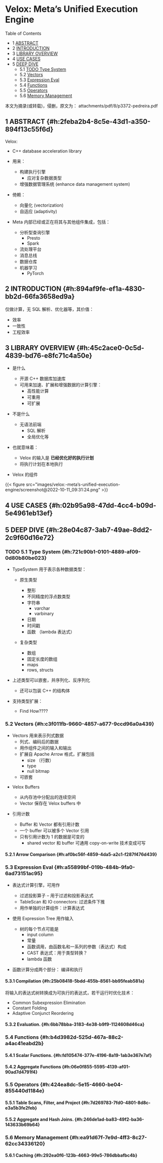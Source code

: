 # Velox: Meta’s Unified Execution Engine


<div class="ox-hugo-toc toc has-section-numbers">

<div class="heading">Table of Contents</div>

- <span class="section-num">1</span> [ABSTRACT](#h:2feba2b4-8c5e-43d1-a350-894f13c55f6d)
- <span class="section-num">2</span> [INTRODUCTION](#h:894af9fe-ef1a-4830-bb2d-66fa3658ed9a)
- <span class="section-num">3</span> [LIBRARY OVERVIEW](#h:45c2ace0-0c5d-4839-bd76-e8fc71c4a50e)
- <span class="section-num">4</span> [USE CASES](#h:02b95a98-47dd-4cc4-b09d-5e4961eb13ef)
- <span class="section-num">5</span> [DEEP DIVE](#h:28e04c87-3ab7-49ae-8dd2-2c9f60d16e72)
    - <span class="section-num">5.1</span> [<span class="org-todo todo TODO">TODO</span> Type System](#h:721c90b1-0101-4889-af09-0d80b80be023)
    - <span class="section-num">5.2</span> [Vectors](#h:c3f011fb-9660-4857-a677-9ccd96a0a439)
    - <span class="section-num">5.3</span> [Expression Eval](#h:a55899bf-019b-484b-9fa0-6ad73151ac95)
    - <span class="section-num">5.4</span> [Functions](#h:b4d3982d-525d-467a-88c2-a4ac41eabd2b)
    - <span class="section-num">5.5</span> [Operators](#h:424ea8dc-5e15-4660-be04-855440d1184e)
    - <span class="section-num">5.6</span> [Memory Management](#h:ea91d67f-7e9d-4ff3-8c27-62cc34336120)

</div>
<!--endtoc-->


本文为摘录(或转载)，侵删，原文为： attachments/pdf/8/p3372-pedreira.pdf



## <span class="section-num">1</span> ABSTRACT {#h:2feba2b4-8c5e-43d1-a350-894f13c55f6d}

Velox:

-   C++ database acceleration library

-   用来：
    -   构建执行引擎
        -   应对复杂数据类型
    -   增强数据管理系统 (enhance data management system)

-   倚赖：
    -   向量化 (vectorization)
    -   自适应 (adaptivity)

-   Meta 内部已经或正在将其与其他组件集成，包括：
    -   分析型查询引擎
        -   Presto
        -   Spark
    -   流处理平台
    -   消息总线
    -   数据仓库
    -   机器学习
        -   PyTorch


## <span class="section-num">2</span> INTRODUCTION {#h:894af9fe-ef1a-4830-bb2d-66fa3658ed9a}

仅做计算，无 SQL 解析、优化器等，其价值：

-   效率
-   一致性
-   工程效率


## <span class="section-num">3</span> LIBRARY OVERVIEW {#h:45c2ace0-0c5d-4839-bd76-e8fc71c4a50e}

-   是什么
    -   开源 C++ 数据库加速库
    -   可用来加速、扩展和增强数据的计算引擎：
        -   高性能计算
        -   可重用
        -   可扩展

-   不是什么
    -   无语法前端
        -   SQL 解析
        -   全局优化等

-   也就意味着：
    -   Velox 的输入是 **已经优化好的执行计划**
    -   将执行计划在本地执行

<!--listend-->

-   Velox 的组件

<a id="figure--fig:screenshot@2022-10-11-09:31:24"></a>

{{< figure src="images/velox:-meta’s-unified-execution-engine/screenshot@2022-10-11_09:31:24.png" >}}


## <span class="section-num">4</span> USE CASES {#h:02b95a98-47dd-4cc4-b09d-5e4961eb13ef}


## <span class="section-num">5</span> DEEP DIVE {#h:28e04c87-3ab7-49ae-8dd2-2c9f60d16e72}


### <span class="org-todo todo TODO">TODO</span> <span class="section-num">5.1</span> Type System {#h:721c90b1-0101-4889-af09-0d80b80be023}

-   TypeSystem 用于表示各种数据类型：
    -   原生类型
        -   整形
        -   不同精度的浮点数类型
        -   字符串
            -   varchar
            -   varbinary
        -   日期
        -   时间戳
        -   函数 （lambda 表达式）

    -   复杂类型
        -   数组
        -   固定长度的数组
        -   maps
        -   rows, structs

-   上述类型可以嵌套，并序列化、反序列化
    -   还可以包装 C++ 的结构体

-   支持类型扩展：
    -   Find How????


### <span class="section-num">5.2</span> Vectors {#h:c3f011fb-9660-4857-a677-9ccd96a0a439}

-   Vectors 用来表示列式数据
    -   列式、编码后的数据
    -   用作组件之间的输入和输出
    -   扩展自 Apache Arrow 格式，扩展包括
        -   size （行数）
        -   type
        -   null bitmap
    -   可嵌套

<!--listend-->

-   Velox Buffers
    -   从内存池中分配出的连续空间
    -   Vector 保存在 Velox buffers 中

-   引用计数
    -   Buffer 和 Vector 都有引用计数
    -   一个 buffer 可以被多个 Vector 引用
    -   只有引用计数为 1 的数据是可变的
        -   shared vector 和 buffer 可通用 copy-on-write 技术变成可写


#### <span class="section-num">5.2.1</span> Arrow Comparison {#h:af0bc56f-4859-4da5-a2c1-f287f476d439}


### <span class="section-num">5.3</span> Expression Eval {#h:a55899bf-019b-484b-9fa0-6ad73151ac95}

-   表达式计算引擎，可用作
    -   过滤投影算子 &#x2013; 用于过滤和投影表达式
    -   TableScan 和 IO connectors: 过滤条件下推
    -   用作单独的计算组件：计算表达式

-   使用 Expression Tree 用作输入
    -   树的每个节点可能是
        -   input column
        -   常量
        -   函数调用，由函数名和一系列的参数（表达式）构成
        -   CAST 表达式：用于类型转换？
        -   lambda 函数

-   函数计算分成两个部分： 编译和执行


#### <span class="section-num">5.3.1</span> Compilation {#h:25b08418-5bdd-455b-8561-bb95feab581a}

将输入的表达式树转换成为可执行的表达式，若干运行时优化技术：

-   Common Subexpression Elimination
-   Constant Folding
-   Adaptive Conjunct Reordering


#### <span class="section-num">5.3.2</span> Evaluation. {#h:6bb78bba-3183-4e38-b9f9-1124608d46ca}


### <span class="section-num">5.4</span> Functions {#h:b4d3982d-525d-467a-88c2-a4ac41eabd2b}


#### <span class="section-num">5.4.1</span> Scalar Functions. {#h:fd105474-377e-4196-8a19-1ab3e367e7af}


#### <span class="section-num">5.4.2</span> Aggregate Functions {#h:06e0f855-5595-4139-af01-90ad7d4791f4}


### <span class="section-num">5.5</span> Operators {#h:424ea8dc-5e15-4660-be04-855440d1184e}


#### <span class="section-num">5.5.1</span> Table Scans, Filter, and Project {#h:7d269783-7fd0-4801-8d8c-e3a5b3fe2feb}


#### <span class="section-num">5.5.2</span> Aggregate and Hash Joins. {#h:246de1ad-ba83-49f2-ba36-143633b69b64}


### <span class="section-num">5.6</span> Memory Management {#h:ea91d67f-7e9d-4ff3-8c27-62cc34336120}


#### <span class="section-num">5.6.1</span> Caching {#h:292ea0f6-123b-4663-99e5-786dbbafbc4b}

